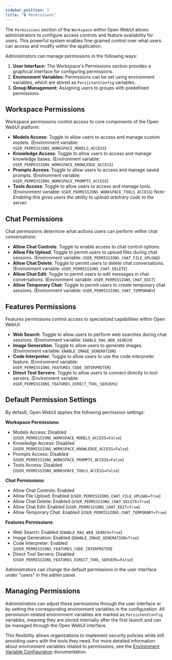 ```yaml
---
sidebar_position: 3
title: "🔒 Permissions"
---
```


The `Permissions` section of the `Workspace` within Open WebUI allows administrators to configure access controls and feature availability for users. This powerful system enables fine-grained control over what users can access and modify within the application.

Administrators can manage permissions in the following ways:

1. **User Interface:** The Workspace's Permissions section provides a graphical interface for configuring permissions.
2. **Environment Variables:** Permissions can be set using environment variables, which are stored as `PersistentConfig` variables.
3. **Group Management:** Assigning users to groups with predefined permissions.

## Workspace Permissions

Workspace permissions control access to core components of the Open WebUI platform:

* **Models Access**: Toggle to allow users to access and manage custom models. (Environment variable: `USER_PERMISSIONS_WORKSPACE_MODELS_ACCESS`)
* **Knowledge Access**: Toggle to allow users to access and manage knowledge bases. (Environment variable: `USER_PERMISSIONS_WORKSPACE_KNOWLEDGE_ACCESS`)
* **Prompts Access**: Toggle to allow users to access and manage saved prompts. (Environment variable: `USER_PERMISSIONS_WORKSPACE_PROMPTS_ACCESS`)
* **Tools Access**: Toggle to allow users to access and manage tools. (Environment variable: `USER_PERMISSIONS_WORKSPACE_TOOLS_ACCESS`) *Note: Enabling this gives users the ability to upload arbitrary code to the server.*

## Chat Permissions

Chat permissions determine what actions users can perform within chat conversations:

* **Allow Chat Controls**: Toggle to enable access to chat control options.
* **Allow File Upload**: Toggle to permit users to upload files during chat sessions. (Environment variable: `USER_PERMISSIONS_CHAT_FILE_UPLOAD`)
* **Allow Chat Delete**: Toggle to permit users to delete chat conversations. (Environment variable: `USER_PERMISSIONS_CHAT_DELETE`)
* **Allow Chat Edit**: Toggle to permit users to edit messages in chat conversations. (Environment variable: `USER_PERMISSIONS_CHAT_EDIT`)
* **Allow Temporary Chat**: Toggle to permit users to create temporary chat sessions. (Environment variable: `USER_PERMISSIONS_CHAT_TEMPORARY`)

## Features Permissions

Features permissions control access to specialized capabilities within Open WebUI:

* **Web Search**: Toggle to allow users to perform web searches during chat sessions. (Environment variable: `ENABLE_RAG_WEB_SEARCH`)
* **Image Generation**: Toggle to allow users to generate images. (Environment variable: `ENABLE_IMAGE_GENERATION`)
* **Code Interpreter**: Toggle to allow users to use the code interpreter feature. (Environment variable: `USER_PERMISSIONS_FEATURES_CODE_INTERPRETER`)
* **Direct Tool Servers**: Toggle to allow users to connect directly to tool servers. (Environment variable: `USER_PERMISSIONS_FEATURES_DIRECT_TOOL_SERVERS`)

## Default Permission Settings

By default, Open WebUI applies the following permission settings:

**Workspace Permissions**:
- Models Access: Disabled (`USER_PERMISSIONS_WORKSPACE_MODELS_ACCESS=False`)
- Knowledge Access: Disabled (`USER_PERMISSIONS_WORKSPACE_KNOWLEDGE_ACCESS=False`)
- Prompts Access: Disabled (`USER_PERMISSIONS_WORKSPACE_PROMPTS_ACCESS=False`)
- Tools Access: Disabled (`USER_PERMISSIONS_WORKSPACE_TOOLS_ACCESS=False`)

**Chat Permissions**:
- Allow Chat Controls: Enabled
- Allow File Upload: Enabled (`USER_PERMISSIONS_CHAT_FILE_UPLOAD=True`)
- Allow Chat Delete: Enabled (`USER_PERMISSIONS_CHAT_DELETE=True`)
- Allow Chat Edit: Enabled (`USER_PERMISSIONS_CHAT_EDIT=True`)
- Allow Temporary Chat: Enabled (`USER_PERMISSIONS_CHAT_TEMPORARY=True`)

**Features Permissions**:
- Web Search: Enabled (`ENABLE_RAG_WEB_SEARCH=True`)
- Image Generation: Enabled (`ENABLE_IMAGE_GENERATION=True`)
- Code Interpreter: Enabled (`USER_PERMISSIONS_FEATURES_CODE_INTERPRETER`)
- Direct Tool Servers: Disabled (`USER_PERMISSIONS_FEATURES_DIRECT_TOOL_SERVERS=False`)

Administrators can change the default permissions in the user interface under "users" in the admin panel.

## Managing Permissions

Administrators can adjust these permissions through the user interface or by setting the corresponding environment variables in the configuration. All permission-related environment variables are marked as `PersistentConfig` variables, meaning they are stored internally after the first launch and can be managed through the Open WebUI interface.

This flexibility allows organizations to implement security policies while still providing users with the tools they need. For more detailed information about environment variables related to permissions, see the [Environment Variable Configuration](https://docs.openwebui.com/getting-started/env-configuration#workspace-permissions) documentation.
